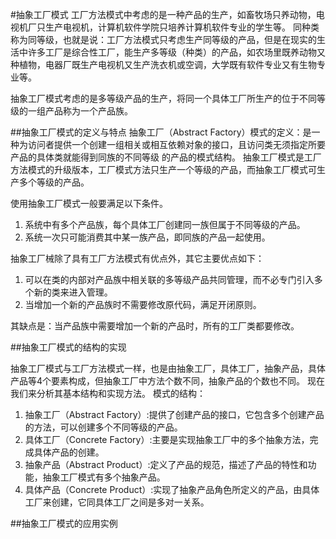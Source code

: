#抽象工厂模式
工厂方法模式中考虑的是一种产品的生产，如畜牧场只养动物，电视机厂只生产电视机，计算机软件学院只培养计算机软件专业的学生等。
同种类称为同等级，也就是说：工厂方法模式只考虑生产同等级的产品，但是在现实的生活中许多工厂是综合性工厂，能生产多等级（种类）的产品，如农场里既养动物又
种植物，电器厂既生产电视机又生产洗衣机或空调，大学既有软件专业又有生物专业等。

抽象工厂模式考虑的是多等级产品的生产，将同一个具体工厂所生产的位于不同等级的一组产品称为一个产品族。

##抽象工厂模式的定义与特点
抽象工厂（Abstract Factory）模式的定义：是一种为访问者提供一个创建一组相关或相互依赖对象的接口，且访问类无须指定所要产品的具体类就能得到同族的不同等级
的产品的模式结构。
抽象工厂模式是工厂方法模式的升级版本，工厂模式方法只生产一个等级的产品，而抽象工厂模式可生产多个等级的产品。

使用抽象工厂模式一般要满足以下条件。
1. 系统中有多个产品族，每个具体工厂创建同一族但属于不同等级的产品。
2. 系统一次只可能消费其中某一族产品，即同族的产品一起使用。

抽象工厂械除了具有工厂方法模式有优点外，其它主要优点如下：
1. 可以在类的内部对产品族中相关联的多等级产品共同管理，而不必专门引入多个新的类来进入管理。
2. 当增加一个新的产品族时不需要修改原代码，满足开闭原则。

其缺点是：当产品族中需要增加一个新的产品时，所有的工厂类都要修改。

##抽象工厂模式的结构的实现

抽象工厂模式与工厂方法模式一样，也是由抽象工厂，具体工厂，抽象产品，具体产品等4个要素构成，但抽象工厂中方法个数不同，抽象产品的个数也不同。
现在我们来分析其基本结构和实现方法。
模式的结构：
1. 抽象工厂（Abstract Factory）:提供了创建产品的接口，它包含多个创建产品的方法，可以创建多个不同等级的产品。
2. 具体工厂（Concrete Factory）:主要是实现抽象工厂中的多个抽象方法，完成具体产品的创建。
3. 抽象产品（Abstract Product）:定义了产品的规范，描述了产品的特性和功能，抽象工厂模式有多个抽象产品。
4. 具体产品（Concrete Product）:实现了抽象产品角色所定义的产品，由具体工厂来创建，它同具体工厂之间是多对一关系。






##抽象工厂模式的应用实例